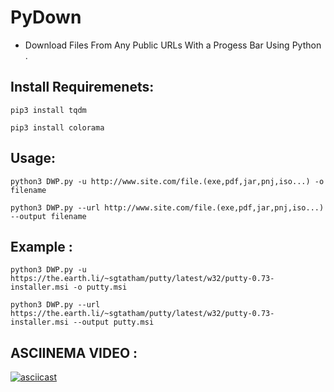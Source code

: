 # PyDown

- Download Files From Any Public URLs With a Progess Bar Using Python .

## Install Requiremenets:

```pip3 install tqdm```

```pip3 install colorama```

## Usage:

```python3 DWP.py -u http://www.site.com/file.(exe,pdf,jar,pnj,iso...) -o filename```

```python3 DWP.py --url http://www.site.com/file.(exe,pdf,jar,pnj,iso...) --output filename```

## Example :
	
```python3 DWP.py -u https://the.earth.li/~sgtatham/putty/latest/w32/putty-0.73-installer.msi -o putty.msi```

```python3 DWP.py --url https://the.earth.li/~sgtatham/putty/latest/w32/putty-0.73-installer.msi --output putty.msi```

## ASCIINEMA VIDEO :
[![asciicast](https://user-images.githubusercontent.com/38563357/85048413-2fdffb80-b18b-11ea-9142-40ed4b19e124.jpg)](https://asciinema.org/a/S5JjHM7eG27d1Izmwx265qbQb)
